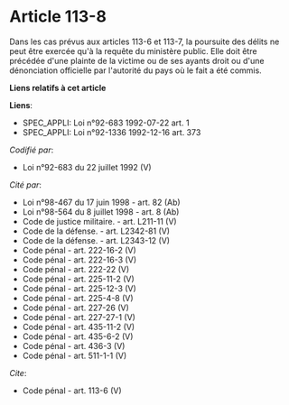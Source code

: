 # Article 113-8

Dans les cas prévus aux articles 113-6 et 113-7, la poursuite des délits ne peut être exercée qu'à la requête du ministère
public. Elle doit être précédée d'une plainte de la victime ou de ses ayants droit ou d'une dénonciation officielle par
l'autorité du pays où le fait a été commis.

**Liens relatifs à cet article**

**Liens**:

  - SPEC_APPLI: Loi n°92-683 1992-07-22 art. 1
  - SPEC_APPLI: Loi n°92-1336 1992-12-16 art. 373

_Codifié par_:

  - Loi n°92-683 du 22 juillet 1992 (V)

_Cité par_:

  - Loi n°98-467 du 17 juin 1998 - art. 82 (Ab)
  - Loi n°98-564 du 8 juillet 1998 - art. 8 (Ab)
  - Code de justice militaire. - art. L211-11 (V)
  - Code de la défense. - art. L2342-81 (V)
  - Code de la défense. - art. L2343-12 (V)
  - Code pénal - art. 222-16-2 (V)
  - Code pénal - art. 222-16-3 (V)
  - Code pénal - art. 222-22 (V)
  - Code pénal - art. 225-11-2 (V)
  - Code pénal - art. 225-12-3 (V)
  - Code pénal - art. 225-4-8 (V)
  - Code pénal - art. 227-26 (V)
  - Code pénal - art. 227-27-1 (V)
  - Code pénal - art. 435-11-2 (V)
  - Code pénal - art. 435-6-2 (V)
  - Code pénal - art. 436-3 (V)
  - Code pénal - art. 511-1-1 (V)

_Cite_:

  - Code pénal - art. 113-6 (V)
